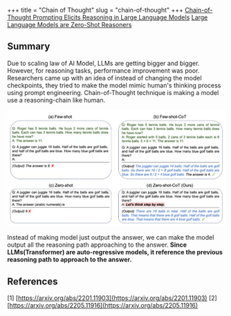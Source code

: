 +++
title = "Chain of Thought"
slug = "chain-of-thought"
+++
[Chain-of-Thought Prompting Elicits Reasoning in Large Language Models](https://arxiv.org/abs/2201.11903)
[Large Language Models are Zero-Shot Reasoners](https://arxiv.org/abs/2205.11916)

## Summary
Due to scaling law of AI Model, LLMs are getting bigger and bigger. However, for reasoning tasks, performance improvement was poor.
Researchers came up with an idea of instead of changing the model checkpoints, they tried to make the model mimic human's thinking process using prompt engineering.
Chain-of-Thought technique is making a model use a reasoning-chain like human.

<img src="chain-of-thought.png" alt="Chain of Thought example">

Instead of making model just output the answer, we can make the model output all the reasoning path approaching to the answer.
**Since LLMs(Transformer) are auto-regressive models, it reference the previous reasoning path to approach to the answer.**

## References
[1] [https://arxiv.org/abs/2201.11903](https://arxiv.org/abs/2201.11903)
[2] [https://arxiv.org/abs/2205.11916](https://arxiv.org/abs/2205.11916)
